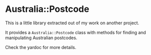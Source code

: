 # Australia::Postcode

This is a little library extracted out of my work on another project.

It provides a `Australia::Postcode` class with methods for finding and manipulating Australian postcodes.

Check the yardoc for more details.

